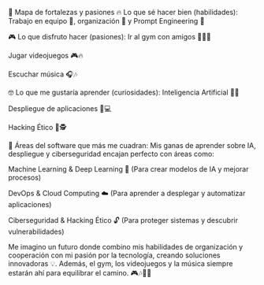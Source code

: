 🚀 Mapa de fortalezas y pasiones
🔥 Lo que sé hacer bien (habilidades):
Trabajo en equipo 🤝, organización 📑 y Prompt Engineering 🎯

🎮 Lo que disfruto hacer (pasiones):
Ir al gym con amigos 🏋️‍♂️💪

Jugar videojuegos 🎮🔥

Escuchar música 🎧🎶

🤓 Lo que me gustaría aprender (curiosidades):
Inteligencia Artificial 🤖🧠

Despliegue de aplicaciones 🚀💻

Hacking Ético 🔐🕵️

🌟 Áreas del software que más me cuadran:
Mis ganas de aprender sobre IA, despliegue y ciberseguridad encajan perfecto con áreas como:

Machine Learning & Deep Learning 🤖 (Para crear modelos de IA y mejorar procesos)

DevOps & Cloud Computing ☁️ (Para aprender a desplegar y automatizar aplicaciones)

Ciberseguridad & Hacking Ético 🔓 (Para proteger sistemas y descubrir vulnerabilidades)

Me imagino un futuro donde combino mis habilidades de organización y cooperación con mi pasión por la tecnología, creando soluciones innovadoras 💡. Además, el gym, los videojuegos y la música siempre estarán ahí para equilibrar el camino. 🎮🎶🏋️‍♂️